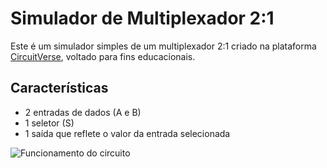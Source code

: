 # Simulador de Multiplexador 2:1

Este é um simulador simples de um multiplexador 2:1 criado na plataforma [CircuitVerse](https://circuitverse.org/), voltado para fins educacionais.

## Características

- 2 entradas de dados (A e B)  
- 1 seletor (S)  
- 1 saída que reflete o valor da entrada selecionada

![Funcionamento do circuito]([https://github.com/GabrielGoulartM/maia_projetos/blob/46820d1d225bb964942850b4f67b8165db5cf27e/Sistemas%20Digitais/somador%26subtrator_completo/Funcionamento_do_somador%26Subtrator.gif](https://github.com/GabrielGoulartM/maia_projetos/blob/880c90c3ea771dcb401cf102e20fea71ec0d2bcd/Sistemas%20Digitais/multiplexador/Seletor.gif))
